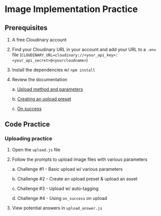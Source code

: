 # Image Implementation Practice

## Prerequisites

1. A free Cloudinary account
2. Find your Cloudinary URL in your account and add your URL to a `.env` file (`CLOUDINARY_URL=cloudinary://<your_api_key>:<your_api_secret>@<yourcloudname>`)
3. Install the dependencies w/ `npm install`
4. Review the documentation

   a. [Upload method and parameters](https://cloudinary.com/documentation/image_upload_api_reference#upload)

   b. [Creating an upload preset](https://cloudinary.com/documentation/admin_api#create_an_upload_preset)

   c. [On success](https://cloudinary.com/documentation/upload_parameters#on_success_update_metadata_after_upload)

## Code Practice

### Uploading practice

1. Open the `upload.js` file
2. Follow the prompts to upload image files with various parameters

   a. Challenge #1 - Basic upload w/ various parameters

   b. Challenge #2 - Create an upload preset & upload an asset

   c. Challenge #3 - Upload w/ auto-tagging

   d. Challenge #4 - Using `on_success` on upload

3. View potential answers in `upload_answer.js`
